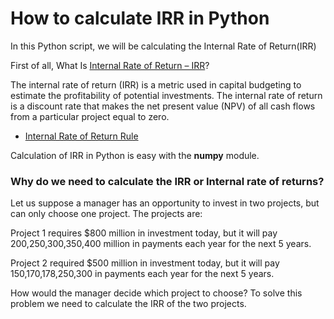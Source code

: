# How to calculate IRR in Python

In this Python script, we will be calculating the Internal Rate of Return(IRR)

First of all, What Is [Internal Rate of Return – IRR](https://www.investopedia.com/terms/i/irr.asp)? 

The internal rate of return (IRR) is a metric used in capital budgeting to estimate the profitability of potential investments. The internal rate of return is a discount rate that makes the net present value (NPV) of all cash flows from a particular project equal to zero.

- [Internal Rate of Return Rule](https://www.investopedia.com/terms/i/internal-rate-of-return-rule.asp)

Calculation of IRR in Python is easy with the **numpy** module.

### **Why do we need to calculate the IRR or Internal rate of returns?**

Let us suppose a manager has an opportunity to invest in two projects, but can only choose one project. The projects are:

Project 1 requires $800 million in investment today, but it will pay 200,250,300,350,400 million in payments each year for the next 5 years.

Project 2 required $500 million in investment today, but it will pay 150,170,178,250,300 in payments each year for the next 5 years.

How would the manager decide which project to choose? To solve this problem we need to calculate the IRR of the two projects. 


